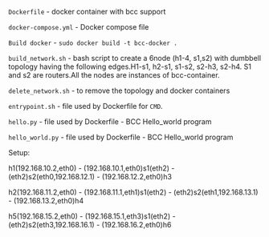 `Dockerfile` - docker container with bcc support

`docker-compose.yml` - Docker compose file

`Build docker` - `sudo docker build -t bcc-docker .`

`build_network.sh` -  bash script to create a 6node (h1-4, s1,s2) with dumbbell topology having the following edges.H1-s1, h2-s1, s1-s2, s2-h3, s2-h4. S1 and s2 are routers.All the nodes are instances of bcc-container.

`delete_network.sh` - to remove the topology and docker containers

`entrypoint.sh` - file used by Dockerfile for `CMD`.

`hello.py` - file used by Dockerfile - BCC Hello_world program

`hello_world.py` - file used by Dockerfile - BCC Hello_world program


Setup:


h1(192.168.10.2,eth0)     - (192.168.10.1,eth0)s1(eth2) - (eth2)s2(eth0,192.168.12.1) - (192.168.12.2,eth0)h3   

h2(192.168.11.2,eth0)     - (192.168.11.1,eth1)s1(eth2) - (eth2)s2(eth1,192.168.13.1) - (192.168.13.2,eth0)h4

h5(192.168.15.2,eth0)     - (192.168.15.1,eth3)s1(eth2) - (eth2)s2(eth3,192.168.16.1) -  (192.168.16.2,eth0)h6

